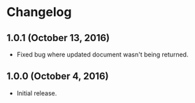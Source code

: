 # Changelog

## 1.0.1 (October 13, 2016)

- Fixed bug where updated document wasn't being returned.

## 1.0.0 (October 4, 2016)

- Initial release.
